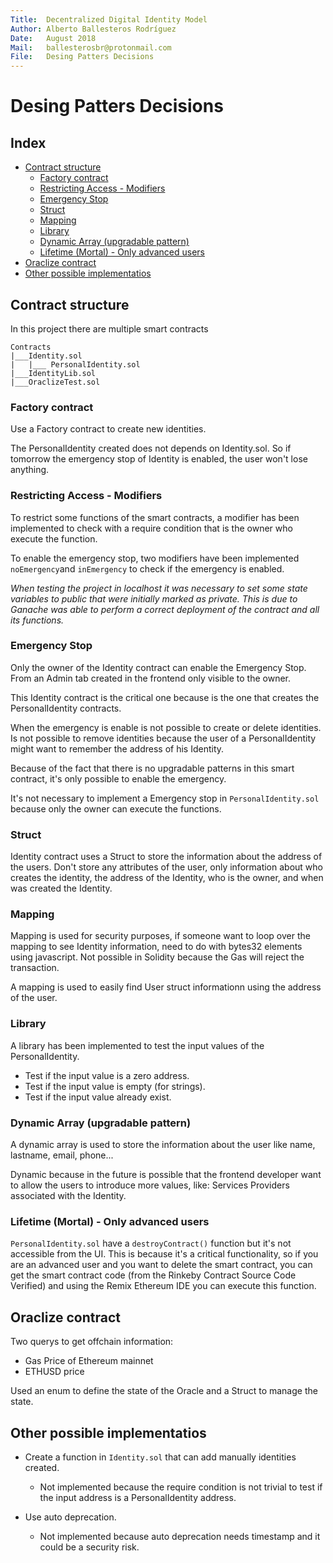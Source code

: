 ```yaml
---
Title:  Decentralized Digital Identity Model
Author: Alberto Ballesteros Rodríguez
Date:   August 2018
Mail:   ballesterosbr@protonmail.com
File:   Desing Patters Decisions
---
```


Desing Patters Decisions
===

## Index

- [Contract structure](#contract-structure)
	- [Factory contract](#factory-contract)
	- [Restricting Access - Modifiers](#restricting-access---modifiers)
	- [Emergency Stop](#emergency-stop)
	- [Struct](#struct)
	- [Mapping](#mapping)
	- [Library](#library)
	- [Dynamic Array (upgradable pattern)](#dynamic-array-upgradable-pattern)
	- [Lifetime (Mortal) - Only advanced users](#lifetime-mortal---only-advanced-users)
- [Oraclize contract](#oraclize-contract)
- [Other possible implementatios](#other-possible-implementatios)

## Contract structure

In this project there are multiple smart contracts
```
Contracts
|___Identity.sol
|	|___ PersonalIdentity.sol
|___IdentityLib.sol
|___OraclizeTest.sol
```

### Factory contract

Use a Factory contract to create new identities.

The PersonalIdentity created does not depends on Identity.sol. So if tomorrow the emergency stop of Identity is enabled, the user won't lose anything.

### Restricting Access - Modifiers

To restrict some functions of the smart contracts, a modifier has been implemented to check with a require condition that is the owner who execute the function.

To enable the emergency stop, two modifiers have been implemented `noEmergency`and `inEmergency` to check if the emergency is enabled.

*When testing the project in localhost it was necessary to set some state variables to public that were initially marked as private. This is due to Ganache was able to perform a correct deployment of the contract and all its functions.*

### Emergency Stop

Only the owner of the Identity contract can enable the Emergency Stop. From an Admin tab created in the frontend only visible to the owner.

This Identity contract is the critical one because is the one that creates the PersonalIdentity contracts.

When the emergency is enable is not possible to create or delete identities. Is not possible to remove identities because the user of a PersonalIdentity might want to remember the address of his Identity.

Because of the fact that there is no upgradable patterns in this smart contract, it's only possible to enable the emergency.

It's not necessary to implement a Emergency stop in `PersonalIdentity.sol` because only the owner can execute the functions.

### Struct

Identity contract uses a Struct to store the information about the address of the users. Don't store any attributes of the user, only information about who creates the identity, the address of the Identity, who is the owner, and when was created the Identity.

### Mapping

Mapping is used for security purposes, if someone want to loop over the mapping to see Identity information, need to do with bytes32 elements using javascript. Not possible in Solidity because the Gas will reject the transaction.

A mapping is used to easily find User struct informationn using the address of the user.

### Library

A library has been implemented to test the input values of the PersonalIdentity.
- Test if the input value is a zero address.
- Test if the input value is empty (for strings).
- Test if the input value already exist.

### Dynamic Array (upgradable pattern)

A dynamic array is used to store the information about the user like name, lastname, email, phone...

Dynamic because in the future is possible that the frontend developer want to allow the users to introduce more values, like: Services Providers associated with the Identity.

### Lifetime (Mortal) - Only advanced users

`PersonalIdentity.sol` have a `destroyContract()` function but it's not accessible from the UI. This is because it's a critical functionality, so if you are an advanced user and you want to delete the smart contract, you can get the smart contract code (from the Rinkeby Contract Source Code Verified) and using the Remix Ethereum IDE you can execute this function.

## Oraclize contract

Two querys to get offchain information:
- Gas Price of Ethereum mainnet
- ETHUSD price

Used an enum to define the state of the Oracle and a Struct to manage the state.

## Other possible implementatios

- Create a function in `Identity.sol` that can add manually identities created.
    - Not implemented because the require condition is not trivial to test if the input address is a PersonalIdentity address.

- Use auto deprecation.
    - Not implemented because auto deprecation needs timestamp and it could be a security risk.
